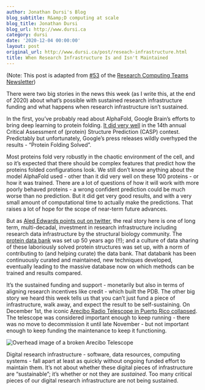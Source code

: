 ```yaml
---
author: Jonathan Dursi's Blog
blog_subtitle: R&amp;D computing at scale
blog_title: Jonathan Dursi
blog_url: http://www.dursi.ca
category: dursi
date: '2020-12-04 00:00:00'
layout: post
original_url: http://www.dursi.ca/post/reseach-infrastructure.html
title: When Research Infrastructure Is and Isn't Maintained
---
```


<p>(Note: This post is adapted from <a href="https://www.researchcomputingteams.org/newsletter_issues/0053">#53</a> of the <a href="https://www.researchcomputingteams.org">Research Computing Teams Newsletter</a>)</p>

<p>There were two big stories in the news this week (as I write this, at the end of 2020) about what’s possible with sustained research infrastructure funding and what happens when research infrastructure isn’t sustained.</p>

<p>In the first, you’ve probably read about AlphaFold, Google Brain’s efforts to bring deep learning to protein folding. <a href="https://www.the-scientist.com/news-opinion/deepmind-ai-speeds-up-the-time-to-determine-proteins-structures-68221">It did very well</a> in the 14th annual Critical Assessment of (protein) Structure Prediction (CASP) contest. Predictably but unfortunately, Google’s press releases wildly overhyped the results - “Protein Folding Solved”.</p>

<p>Most proteins fold very robustly in the chaotic environment of the cell, and so it’s expected that there should be complex features that predict how the proteins folded configurations look. We still don’t know anything about the model AlphaFold used - other than it did very well on these 100 proteins - or how it was trained. There are a lot of questions of how it will work with more poorly behaved proteins - a wrong confident prediction could be much worse than no prediction. But it did get very good results, and with a very small amount of computational time to actually make the predictions. That raises a lot of hope for the scope of near-term future advances.</p>

<p>But as <a href="https://twitter.com/aledmedwards/status/1333754396530847745">Aled Edwards points out on twitter</a>, the real story here is one of long term, multi-decadal, investment in research infrastructure including research data infrastructure by the structural biology community. The <a href="https://www.wwpdb.org">protein data bank</a> was set up 50 years ago (!!); and a culture of data sharing of these laboriously solved protein structures was set up, with a norm of contributing to (and helping curate) the data bank. That databank has been continuously curated and maintained, new techniques developed, eventually leading to the massive database now on which methods can be trained and results compared.</p>

<p>It’s the sustained funding and support - monetarily but also in terms of aligning research incentives like credit - which built the PDB. The other big story we heard this week tells us that you can’t just fund a piece of infrastructure, walk away, and expect the result to be self-sustaining. On December 1st, the iconic <a href="https://www.the-scientist.com/news-opinion/famous-arecibo-radio-telescope-in-puerto-rico-collapses-68219">Arecibo Radio Telescope in Puerto Rico collapsed</a>. The telescope was considered important enough to keep running - there was no move to decommission it until late November - but not important enough to keep funding the maintenance to keep it functioning.</p>

<p><img alt="Overhead image of a broken Arecibo Telescope" src="https://www.dursi.ca/assets/imgs/arecibo-collapsed.jpg" /></p>

<p>Digital research infrastructure - software, data resources, computing systems - fall apart at least as quickly without ongoing funded effort to maintain them.  It’s not about whether these digital pieces of infrastructure are “sustainable”; it’s whether or not they are <em>sustained</em>. Too many critical pieces of our digital research infrastructure are not being sustained.</p>